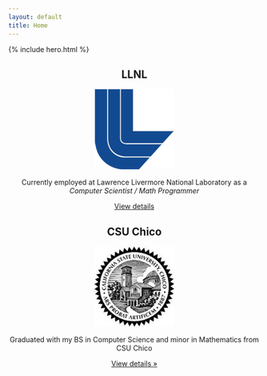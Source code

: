 ```yaml
---
layout: default
title: Home
---
```


<style type="text/css">
  div.hero-unit {
    position: relative;
    z-index: 1;
  }
  div.hero-unit div.hero-bg {
    position: absolute;
    z-index: -1;
    top: 0;
    bottom: 0;
    left: 0;
    right: 0;
    opacity: .15;
    background: url(media/images/cam.jpg) center center no-repeat;
    width: 100%;
    height: 100%;
  }
</style>

{% include hero.html %}
<div class="span12">
  <div class="row">
    <div class="span4">
      <center>
      <h2>LLNL</h2>
      <img src="media/images/llnl-blue.png" class="thumbnail" />
      <p>Currently employed at Lawrence Livermore National Laboratory as a <i>Computer Scientist / Math Programmer</i></p>
      <p><a class="btn" href="llnl.html">View details</a></p>
      </center>
    </div>
    <div class="span6">
      <center>
      <h2>CSU Chico</h2>
      <img src="media/images/chico.jpg" class="thumbnail" />
      <p>Graduated with my BS in Computer Science and minor in Mathematics from CSU Chico </p>
      <p><a class="btn" href="chico.html">View details &raquo;</a></p>
      </center>
    </div>
    <!--
      <div class="span4">
      <center>
      <h2>Internet</h2>
      <img src="media/images/social.jpg" class="thumbnail" />
      <p>Currently in love with social media and the idea of "<i>self brand</i>"</p>
      <p><a class="btn" href="social.html">View details &raquo;</a></p>
      </center>
    </div>
  -->
  </div>
</div>
